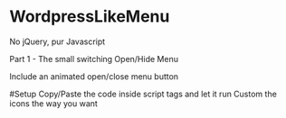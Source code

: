# WordpressLikeMenu
No jQuery, pur Javascript

Part 1 - The small switching Open/Hide Menu

Include an animated open/close menu button

#Setup
Copy/Paste the code inside script tags and let it run 
Custom the icons the way you want
